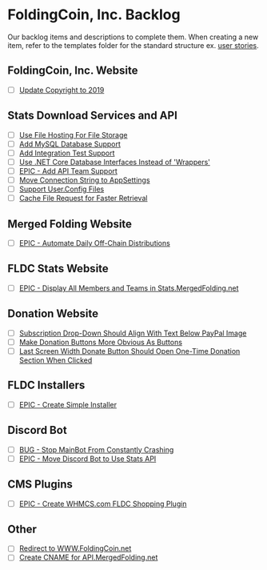# FoldingCoin, Inc. Backlog

Our backlog items and descriptions to complete them. When creating a new item, refer to the templates folder for the standard structure ex. [user stories](Templates/UserStory.md).

## FoldingCoin, Inc. Website

- [ ] [Update Copyright to 2019]()

## Stats Download Services and API

- [ ] [Use File Hosting For File Storage]()
- [ ] [Add MySQL Database Support]()
- [ ] [Add Integration Test Support]()
- [ ] [Use .NET Core Database Interfaces Instead of 'Wrappers']()
- [ ] [EPIC - Add API Team Support]()
- [ ] [Move Connection String to AppSettings]()
- [ ] [Support User.Config Files]()
- [ ] [Cache File Request for Faster Retrieval]()

## Merged Folding Website

- [ ] [EPIC - Automate Daily Off-Chain Distributions]()

## FLDC Stats Website

- [ ] [EPIC - Display All Members and Teams in Stats.MergedFolding.net]()

## Donation Website

- [ ] [Subscription Drop-Down Should Align With Text Below PayPal Image](DonationWebsite/1.md)
- [ ] [Make Donation Buttons More Obvious As Buttons](DonationWebsite/2.md)
- [ ] [Last Screen Width Donate Button Should Open One-Time Donation Section When Clicked](DonationWebsite/3.md)

## FLDC Installers

- [ ] [EPIC - Create Simple Installer]()

## Discord Bot

- [ ] [BUG - Stop MainBot From Constantly Crashing]()
- [ ] [EPIC - Move Discord Bot to Use Stats API]()

## CMS Plugins

- [ ] [EPIC - Create WHMCS.com FLDC Shopping Plugin]()

## Other

- [ ] [Redirect to WWW.FoldingCoin.net]()
- [ ] [Create CNAME for API.MergedFolding.net]()